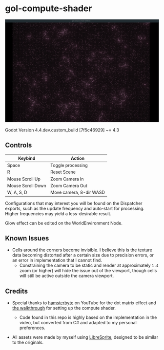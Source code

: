 # gol-compute-shader

![](preview_image.png)

Godot Version 4.4.dev.custom_build [7f5c46929] ~= 4.3

## Controls

| Keybind | Action |
|---      |---     |
| Space | Toggle processing |
|R | Reset Scene|
|Mouse Scroll Up | Zoom Camera In|
|Mouse Scroll Down | Zoom Camera Out|
|W, A, S, D| Move camera, 8-dir WASD|

Configurations that may interest you will be found on the Dispatcher exports, such as the update frequency and auto-start for processing. Higher frequencies may yield a less-desirable result.

Glow effect can be edited on the WorldEnvironment Node.

## Known Issues
- Cells around the corners become invisible. I believe this is the texture data becoming distorted after a certain size due to precision errors, or an error in implementation that I cannot find.
  - Constraining the camera to be static and render at approximately `1.4` zoom (or higher) will hide the issue out of the viewport, though cells will still be active outside the camera viewport.



## Credits
- Special thanks to [hamsterbyte](https://www.youtube.com/@hamsterbyte) on YouTube for the dot matrix effect and [the walkthrough](https://www.youtube.com/watch?v=VQhi2w1E0iU&ab_channel=hamsterbyte) for setting up the compute shader.
  - Code found in this repo is highly based on the implementation in the video, but converted from C# and adapted to my personal preferences.

- All assets were made by myself using [LibreSprite](https://libresprite.github.io/#!/), designed to be similar to the originals.